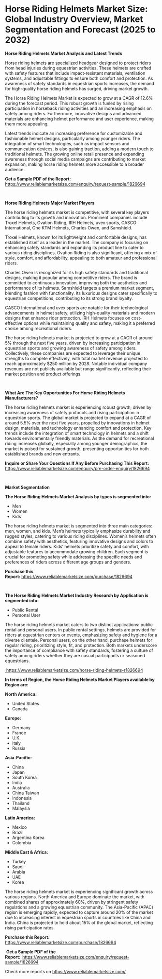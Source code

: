 <p><h1>Horse Riding Helmets Market Size: Global Industry Overview, Market Segmentation and Forecast (2025 to 2032)</h1></p><p><strong>Horse Riding Helmets Market Analysis and Latest Trends</strong></p>
<p><p>Horse riding helmets are specialized headgear designed to protect riders from head injuries during equestrian activities. These helmets are crafted with safety features that include impact-resistant materials, ventilation systems, and adjustable fittings to ensure both comfort and protection. As awareness of safety standards in equestrian sports increases, the demand for high-quality horse riding helmets has surged, driving market growth.</p><p>The Horse Riding Helmets Market is expected to grow at a CAGR of 12.6% during the forecast period. This robust growth is fueled by rising participation in horseback riding activities and an increasing emphasis on safety among riders. Furthermore, innovative designs and advanced materials are enhancing helmet performance and user experience, making them more appealing. </p><p>Latest trends indicate an increasing preference for customizable and fashionable helmet designs, particularly among younger riders. The integration of smart technologies, such as impact sensors and communication devices, is also gaining traction, adding a modern touch to traditional helmets. The growing online retail presence and expanding awareness through social media campaigns are contributing to market expansion, making horse riding helmets more accessible to a broader audience.</p></p>
<p><strong>Get a Sample PDF of the Report:&nbsp;</strong> <a href="https://www.reliablemarketsize.com/enquiry/request-sample/1826694?utm_campaign=2475&utm_medium=2&utm_source=Github&utm_content=ia&utm_term=04042025&utm_id=horse-riding-helmets">https://www.reliablemarketsize.com/enquiry/request-sample/1826694</a></p>
<p>&nbsp;</p>
<p><strong>Horse Riding Helmets Major Market Players</strong></p>
<p><p>The horse riding helmets market is competitive, with several key players contributing to its growth and innovation. Prominent companies include Troxel Helmets, Ovation Riding, IRH Helmets, uvex sports, CASCO International, One KTM Helmets, Charles Owen, and Samshield. </p><p>Troxel Helmets, known for its lightweight and comfortable designs, has established itself as a leader in the market. The company is focusing on enhancing safety standards and expanding its product line to cater to various riding disciplines. Ovation Riding is also significant, offering a mix of style, comfort, and affordability, appealing to both amateur and professional riders. </p><p>Charles Owen is recognized for its high safety standards and traditional designs, making it popular among competitive riders. The brand is committed to continuous innovation, improving both the aesthetics and performance of its helmets. Samshield targets a premium market segment, blending fashion with functionality. Its luxurious designs cater specifically to equestrian competitions, contributing to its strong brand loyalty.</p><p>CASCO International and uvex sports are notable for their technological advancements in helmet safety, utilizing high-quality materials and modern designs that enhance rider protection. IRH Helmets focuses on cost-effective options while maintaining quality and safety, making it a preferred choice among recreational riders. </p><p>The horse riding helmets market is projected to grow at a CAGR of around 5% through the next five years, driven by increasing participation in equestrian sports and growing awareness of safety among riders. Collectively, these companies are expected to leverage their unique strengths to compete effectively, with total market revenue projected to reach approximately $250 million by 2028. Notable individual company revenues are not publicly available but range significantly, reflecting their market position and product offerings.</p></p>
<p>&nbsp;</p>
<p><strong>What Are The Key Opportunities For Horse Riding Helmets Manufacturers?</strong></p>
<p><p>The horse riding helmets market is experiencing robust growth, driven by increasing awareness of safety protocols and rising participation in equestrian sports. The global market is projected to expand at a CAGR of around 5.5% over the next five years, propelled by innovations in helmet design, materials, and technology enhancing comfort and protection. Key trends include the integration of smart technology in helmets and a shift towards environmentally friendly materials. As the demand for recreational riding increases globally, especially among younger demographics, the market is poised for sustained growth, presenting opportunities for both established brands and new entrants.</p></p>
<p><strong>Inquire or Share Your Questions If Any Before Purchasing This Report:</strong> <a href="https://www.reliablemarketsize.com/enquiry/pre-order-enquiry/1826694?utm_campaign=2475&utm_medium=2&utm_source=Github&utm_content=ia&utm_term=04042025&utm_id=horse-riding-helmets">https://www.reliablemarketsize.com/enquiry/pre-order-enquiry/1826694</a></p>
<p>&nbsp;</p>
<p><strong>Market Segmentation</strong></p>
<p><strong>The Horse Riding Helmets Market Analysis by types is segmented into:</strong></p>
<p><ul><li>Men</li><li>Women</li><li>Kids</li></ul></p>
<p><p>The horse riding helmets market is segmented into three main categories: men, women, and kids. Men’s helmets typically emphasize durability and rugged styles, catering to various riding disciplines. Women’s helmets often combine safety with aesthetics, featuring innovative designs and colors to appeal to female riders. Kids’ helmets prioritize safety and comfort, with adjustable features to accommodate growing children. Each segment is crucial for promoting safety while addressing the specific needs and preferences of riders across different age groups and genders.</p></p>
<p><strong>Purchase this Report:&nbsp;</strong><a href="https://www.reliablemarketsize.com/purchase/1826694?utm_campaign=2475&utm_medium=2&utm_source=Github&utm_content=ia&utm_term=04042025&utm_id=horse-riding-helmets">https://www.reliablemarketsize.com/purchase/1826694</a></p>
<p>&nbsp;</p>
<p><strong>The Horse Riding Helmets Market Industry Research by Application is segmented into:</strong></p>
<p><ul><li>Public Rental</li><li>Personal User</li></ul></p>
<p><p>The horse riding helmets market caters to two distinct applications: public rental and personal users. In public rental settings, helmets are provided for riders at equestrian centers or events, emphasizing safety and hygiene for a diverse clientele. Personal users, on the other hand, purchase helmets for regular riding, prioritizing style, fit, and protection. Both markets underscore the importance of compliance with safety standards, fostering a culture of safety among riders whether they are casual participants or seasoned equestrians.</p></p>
<p><a href="https://www.reliablemarketsize.com/horse-riding-helmets-r1826694?utm_campaign=2475&utm_medium=2&utm_source=Github&utm_content=ia&utm_term=04042025&utm_id=horse-riding-helmets">&nbsp;https://www.reliablemarketsize.com/horse-riding-helmets-r1826694</a></p>
<p><strong>In terms of Region, the Horse Riding Helmets Market Players available by Region are:</strong></p>
<p>
    <p> <strong> North America: </strong>
        <ul>
            <li>United States</li>
            <li>Canada</li>
        </ul>
        </p> 
    <p> <strong> Europe: </strong>
        <ul>
            <li>Germany</li>
            <li>France</li>
            <li>U.K.</li>
            <li>Italy</li>
            <li>Russia</li>
        </ul>
        </p> 
    <p> <strong> Asia-Pacific: </strong>
        <ul>
            <li>China</li>
            <li>Japan</li>
            <li>South Korea</li>
            <li>India</li>
            <li>Australia</li>
            <li>China Taiwan</li>
            <li>Indonesia</li>
            <li>Thailand</li>
            <li>Malaysia</li>
        </ul>
        </p> 
    <p> <strong> Latin America: </strong>
        <ul>
            <li>Mexico</li>
            <li>Brazil</li>
            <li>Argentina Korea</li>
            <li>Colombia</li>
        </ul>
        </p> 
    <p> <strong> Middle East & Africa: </strong>
        <ul>
            <li>Turkey</li>
            <li>Saudi</li>
            <li>Arabia</li>
            <li>UAE</li>
            <li>Korea</li>
        </ul>
    </p>
    </p>
<p><p>The horse riding helmets market is experiencing significant growth across various regions. North America and Europe dominate the market, with combined shares of approximately 60%, driven by stringent safety regulations and a growing equestrian community. The Asia-Pacific (APAC) region is emerging rapidly, expected to capture around 20% of the market due to increasing interest in equestrian sports in countries like China and India. China is projected to hold about 15% of the global market, reflecting rising participation rates.</p></p>
<p><strong>Purchase this Report: </strong><a href="https://www.reliablemarketsize.com/purchase/1826694?utm_campaign=2475&utm_medium=2&utm_source=Github&utm_content=ia&utm_term=04042025&utm_id=horse-riding-helmets">https://www.reliablemarketsize.com/purchase/1826694</a></p>
<p>&nbsp;<strong>Get a Sample PDF of the Report:&nbsp;&nbsp;</strong><a href="https://www.reliablemarketsize.com/enquiry/request-sample/1826694?utm_campaign=2475&utm_medium=2&utm_source=Github&utm_content=ia&utm_term=04042025&utm_id=horse-riding-helmets">https://www.reliablemarketsize.com/enquiry/request-sample/1826694</a></p>
<p><strong></strong></p>
<p>Check more reports on <a href="https://www.reliablemarketsize.com/?utm_campaign=2475&utm_medium=2&utm_source=Github&utm_content=ia&utm_term=04042025&utm_id=horse-riding-helmets">https://www.reliablemarketsize.com/</a></p>